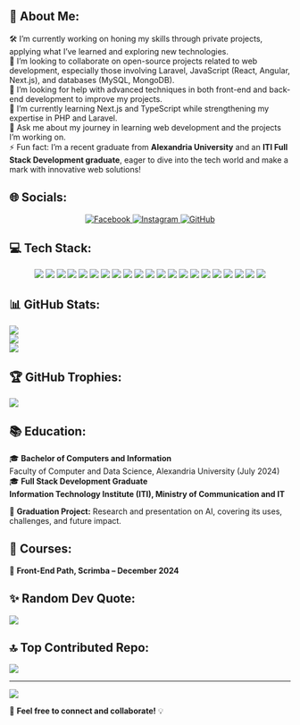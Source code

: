 ## 💫 About Me:
🛠 I’m currently working on honing my skills through private projects, applying what I’ve learned and exploring new technologies.  
🤝 I’m looking to collaborate on open-source projects related to web development, especially those involving Laravel, JavaScript (React, Angular, Next.js), and databases (MySQL, MongoDB).  
🧠 I’m looking for help with advanced techniques in both front-end and back-end development to improve my projects.  
🌱 I’m currently learning Next.js and TypeScript while strengthening my expertise in PHP and Laravel.  
💬 Ask me about my journey in learning web development and the projects I’m working on.  
⚡ Fun fact: I’m a recent graduate from **Alexandria University** and an **ITI Full Stack Development graduate**, eager to dive into the tech world and make a mark with innovative web solutions!  

## 🌐 Socials:
<p align="center">
    <a href="https://facebook.com/profile.php?id=100091433606031" target="_blank">
        <img src="https://img.shields.io/badge/Facebook-%231877F2.svg?style=for-the-badge&logo=Facebook&logoColor=white" alt="Facebook"/>
    </a>
    <a href="https://instagram.com/somaia.h.ali" target="_blank">
        <img src="https://img.shields.io/badge/Instagram-%23E4405F.svg?style=for-the-badge&logo=Instagram&logoColor=white" alt="Instagram"/>
    </a>
    <a href="https://github.com/io-somaya" target="_blank">
        <img src="https://img.shields.io/badge/GitHub-%23121011.svg?style=for-the-badge&logo=github&logoColor=white" alt="GitHub"/>
    </a>
</p>

## 💻 Tech Stack:
<p align="center">
    <img src="https://img.shields.io/badge/html5-%23E34F26.svg?style=for-the-badge&logo=html5&logoColor=white"/>
    <img src="https://img.shields.io/badge/css3-%231572B6.svg?style=for-the-badge&logo=css3&logoColor=white"/>
    <img src="https://img.shields.io/badge/javascript-%23323330.svg?style=for-the-badge&logo=javascript&logoColor=%23F7DF1E"/>
    <img src="https://img.shields.io/badge/typescript-%23007ACC.svg?style=for-the-badge&logo=typescript&logoColor=white"/>
    <img src="https://img.shields.io/badge/react-%2320232a.svg?style=for-the-badge&logo=react&logoColor=%2361DAFB"/>
    <img src="https://img.shields.io/badge/angular-%23DD0031.svg?style=for-the-badge&logo=angular&logoColor=white"/>
    <img src="https://img.shields.io/badge/next.js-black?style=for-the-badge&logo=next.js&logoColor=white"/>
    <img src="https://img.shields.io/badge/bootstrap-%23563D7C.svg?style=for-the-badge&logo=bootstrap&logoColor=white"/>
    <img src="https://img.shields.io/badge/tailwindcss-%2338B2AC.svg?style=for-the-badge&logo=tailwind-css&logoColor=white"/>
    <img src="https://img.shields.io/badge/php-%23777BB4.svg?style=for-the-badge&logo=php&logoColor=white"/>
    <img src="https://img.shields.io/badge/laravel-%23FF2D20.svg?style=for-the-badge&logo=laravel&logoColor=white"/>
    <img src="https://img.shields.io/badge/node.js-%2343853D.svg?style=for-the-badge&logo=node.js&logoColor=white"/>
    <img src="https://img.shields.io/badge/express-%23000000.svg?style=for-the-badge&logo=express&logoColor=white"/>
    <img src="https://img.shields.io/badge/firebase-%23FFCA28.svg?style=for-the-badge&logo=firebase&logoColor=black"/>
    <img src="https://img.shields.io/badge/docker-%230db7ed.svg?style=for-the-badge&logo=docker&logoColor=white"/>
    <img src="https://img.shields.io/badge/postman-%23FF6C37.svg?style=for-the-badge&logo=postman&logoColor=white"/>
    <img src="https://img.shields.io/badge/mysql-%2300f.svg?style=for-the-badge&logo=mysql&logoColor=white"/>
    <img src="https://img.shields.io/badge/mongodb-%2347A248.svg?style=for-the-badge&logo=mongodb&logoColor=white"/>
    <img src="https://img.shields.io/badge/wordpress-%23117AC9.svg?style=for-the-badge&logo=wordpress&logoColor=white"/>
    <img src="https://img.shields.io/badge/git-%23F05033.svg?style=for-the-badge&logo=git&logoColor=white"/>
    <img src="https://img.shields.io/badge/github-%23121011.svg?style=for-the-badge&logo=github&logoColor=white"/>
</p>

## 📊 GitHub Stats:
![](https://github-readme-stats.vercel.app/api?username=io-somaya&theme=radical&hide_border=false&include_all_commits=true&count_private=true&1)  
![](https://github-readme-streak-stats.herokuapp.com/?user=io-somaya&theme=radical&hide_border=false)  
![](https://github-readme-stats.vercel.app/api/top-langs/?username=io-somaya&theme=radical&hide_border=false&include_all_commits=true&count_private=true&layout=compact)  

## 🏆 GitHub Trophies:
![](https://github-profile-trophy.vercel.app/?username=io-somaya&theme=radical&no-frame=true&no-bg=true&margin-w=4)  

## 📚 Education:
🎓 **Bachelor of Computers and Information**  
Faculty of Computer and Data Science, Alexandria University (July 2024)  
🎓 **Full Stack Development Graduate**  
**Information Technology Institute (ITI), Ministry of Communication and IT**  

📌 **Graduation Project:** Research and presentation on AI, covering its uses, challenges, and future impact.  

## 📖 Courses:
📌 **Front-End Path, Scrimba – December 2024**  

## ✨ Random Dev Quote:
![](https://quotes-github-readme.vercel.app/api?type=horizontal&theme=radical)  

## 🔝 Top Contributed Repo:
![](https://github-contributor-stats.vercel.app/api?username=io-somaya&limit=5&theme=radical&combine_all_yearly_contributions=true)  

---
[![](https://visitcount.itsvg.in/api?id=io-somaya&icon=5&color=10)](https://visitcount.itsvg.in)  

🚀 **Feel free to connect and collaborate!** 💡

